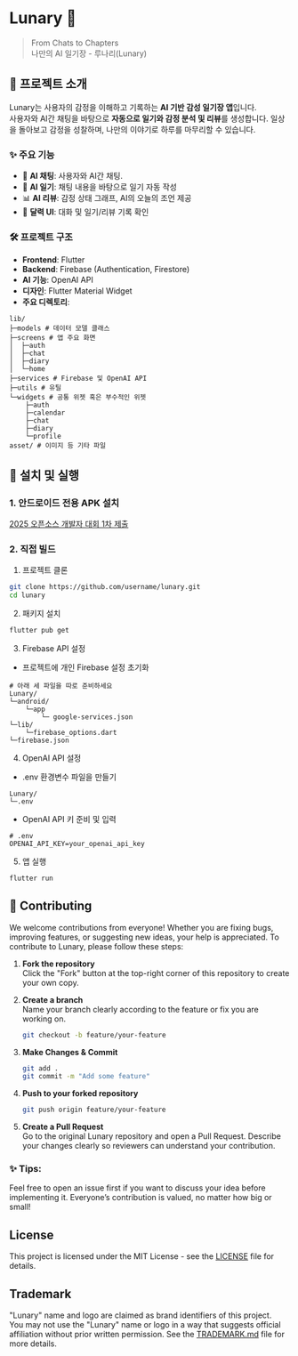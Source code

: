 # Lunary 🌙
> From Chats to Chapters \
> 나만의 AI 일기장 - 루나리(Lunary)

## 🌟 프로젝트 소개
Lunary는 사용자의 감정을 이해하고 기록하는 **AI 기반 감성 일기장 앱**입니다.  
사용자와 AI간 채팅을 바탕으로 **자동으로 일기와 감정 분석 및 리뷰**를 생성합니다. 일상을 돌아보고 감정을 성찰하며, 나만의 이야기로 하루를 마무리할 수 있습니다.

### ✨ 주요 기능

- 💬 **AI 채팅**: 사용자와 AI간 채팅.  
- 📖 **AI 일기**: 채팅 내용을 바탕으로 일기 자동 작성  
- 📊 **AI 리뷰**: 감정 상태 그래프, AI의 오늘의 조언 제공  
- 📅 **달력 UI**: 대화 및 일기/리뷰 기록 확인  

### 🛠️ 프로젝트 구조

- **Frontend**: Flutter  
- **Backend**: Firebase (Authentication, Firestore)  
- **AI 기능**: OpenAI API
- **디자인**: Flutter Material Widget
- **주요 디렉토리**:
```
lib/
├─models # 데이터 모델 클래스
├─screens # 앱 주요 화면
│  ├─auth
│  ├─chat
│  ├─diary
│  └─home
├─services # Firebase 및 OpenAI API
├─utils # 유틸
└─widgets # 공통 위젯 혹은 부수적인 위젯
    ├─auth
    ├─calendar
    ├─chat
    ├─diary
    └─profile
asset/ # 이미지 등 기타 파일
```
## 🚀 설치 및 실행
### 1. 안드로이드 전용 APK 설치
[2025 오픈소스 개발자 대회 1차 제출](https://github.com/Lunary-AI-Diary/Lunary/releases/tag/v1.0.0-beta)

### 2. 직접 빌드
1. 프로젝트 클론
 ```bash
 git clone https://github.com/username/lunary.git
 cd lunary
 ```
2. 패키지 설치
```bash
flutter pub get
```

3. Firebase API 설정 
- 프로젝트에 개인 Firebase 설정 초기화
```
# 아래 세 파일을 따로 준비하세요
Lunary/
└─android/
    └─app
        └─ google-services.json
└─lib/
    └─firebase_options.dart
└─firebase.json
```
4. OpenAI API 설정
- .env 환경변수 파일을 만들기
```
Lunary/
└─.env
```
- OpenAI API 키 준비 및 입력
```
# .env
OPENAI_API_KEY=your_openai_api_key
```
5. 앱 실행
```bash
flutter run
```

## 🤝 Contributing
We welcome contributions from everyone! Whether you are fixing bugs, improving features, or suggesting new ideas, your help is appreciated.
To contribute to Lunary, please follow these steps:

1. **Fork the repository** \
   Click the "Fork" button at the top-right corner of this repository to create your own copy.

2. **Create a branch** \
   Name your branch clearly according to the feature or fix you are working on.
   ```bash
   git checkout -b feature/your-feature
   ```
   
3. **Make Changes & Commit**
   ```bash
   git add .
   git commit -m "Add some feature"
   ```
   
4. **Push to your forked repository**
   ```bash
   git push origin feature/your-feature
   ```
   
5. **Create a Pull Request** \
   Go to the original Lunary repository and open a Pull Request.
   Describe your changes clearly so reviewers can understand your contribution.
   
### ✨ Tips:
Feel free to open an issue first if you want to discuss your idea before implementing it.
Everyone’s contribution is valued, no matter how big or small!

## License
This project is licensed under the MIT License - see the [LICENSE](LICENSE) file for details.

## Trademark
"Lunary" name and logo are claimed as brand identifiers of this project.  
You may not use the "Lunary" name or logo in a way that suggests official affiliation without prior written permission.
See the [TRADEMARK.md](TRADEMARK.md) file for more details.
